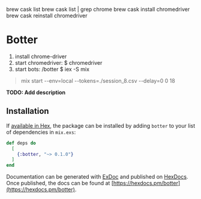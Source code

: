 


brew cask list
brew cask list | grep chrome
brew cask install chromedriver
brew cask reinstall chromedriver



# Botter

1. install chrome-driver
2. start chromedriver:
$ chromedriver
3. start bots:
/botter $ iex -S mix
> mix start --env=local --tokens=./session_8.csv --delay=0 0 18


**TODO: Add description**

## Installation

If [available in Hex](https://hex.pm/docs/publish), the package can be installed
by adding `botter` to your list of dependencies in `mix.exs`:

```elixir
def deps do
  [
    {:botter, "~> 0.1.0"}
  ]
end
```

Documentation can be generated with [ExDoc](https://github.com/elixir-lang/ex_doc)
and published on [HexDocs](https://hexdocs.pm). Once published, the docs can
be found at [https://hexdocs.pm/botter](https://hexdocs.pm/botter).

